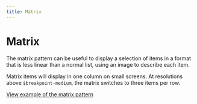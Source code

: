 ```yaml
---
title: Matrix
---
```


# Matrix

The matrix pattern can be useful to display a selection of items in a format 
that is less linear than a normal list, using an image to describe each item.

Matrix items will display in one column on small screens. At resolutions above 
```$breakpoint-medium```, the matrix switches to three items per row.

<a href="https://vanilla-framework.github.io/vanilla-framework/examples/patterns/matrix/"
    class="js-example">
    View example of the matrix pattern
</a>
